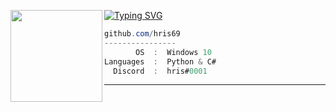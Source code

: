 [![Typing SVG](https://readme-typing-svg.herokuapp.com?font=Roboto+Mono&lines=hris.wtf+%7C+hris)](https://git.io/typing-svg)
<img align="left" src="https://upload.wikimedia.org/wikipedia/commons/thumb/3/34/Red_star.svg/220px-Red_star.svg.png" width="147"/> 

```csharp
github.com/hris69
----------------
       OS  :  Windows 10
Languages  :  Python & C#
  Discord  :  hris#0001
```


---


